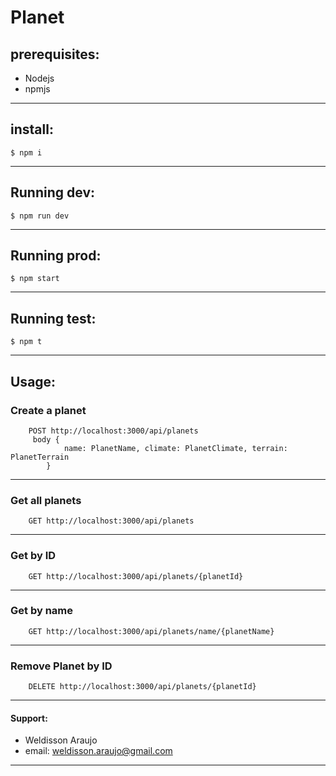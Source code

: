 # Planet
## prerequisites:
- Nodejs
- npmjs

---
## install:
```
$ npm i
```

---
## Running dev: 
```
$ npm run dev
```

---
## Running prod: 
```
$ npm start
```

---
## Running test: 
```
$ npm t
```

---
## Usage:
### Create a planet
```
    POST http://localhost:3000/api/planets
     body {
            name: PlanetName, climate: PlanetClimate, terrain: PlanetTerrain
        }
```

---
### Get all planets
```
    GET http://localhost:3000/api/planets
```

---
### Get by ID
```
    GET http://localhost:3000/api/planets/{planetId}
```

---
### Get by name
```
    GET http://localhost:3000/api/planets/name/{planetName}
```

---
### Remove Planet by ID
```
    DELETE http://localhost:3000/api/planets/{planetId}
```

---
#### Support: 
- Weldisson Araujo
- email: weldisson.araujo@gmail.com

---
